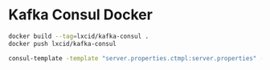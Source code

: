 # Kafka Consul Docker

```sh
docker build --tag=lxcid/kafka-consul .
docker push lxcid/kafka-consul
```

```sh
consul-template -template "server.properties.ctmpl:server.properties" -once
```
